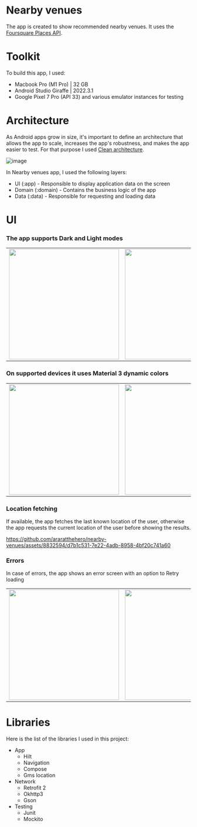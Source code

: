# Nearby venues

The app is created to show recommended nearby venues. It uses the [Foursquare Places API](https://location.foursquare.com/developer/reference/places-api-overview). 

Toolkit
========
To build this app, I used:
* Macbook Pro (M1 Pro) | 32 GB
* Android Studio Giraffe | 2022.3.1
* Google Pixel 7 Pro (API 33) and various emulator instances for testing

Architecture
===========
As Android apps grow in size, it's important to define an architecture that allows the app to scale, increases the app's robustness, and makes the app easier to test. For that purpose I used [Clean architecture](https://blog.cleancoder.com/uncle-bob/2012/08/13/the-clean-architecture.html).

![image](https://github.com/araratthehero/nearby-venues/assets/8832594/1cbdbfcc-3ba6-4e08-adf1-9b34ce552dda)

In Nearby venues app, I used the following layers:  
* UI (:app) - Responsible to display application data on the screen  
* Domain (:domain) - Contains the business logic of the app  
* Data (:data) - Responsible for requesting and loading data

UI
========
### The app supports Dark and Light modes

<center>
  <table>
    <tr>
      <td><img width="300" src="https://github.com/araratthehero/nearby-venues/assets/8832594/0339bdac-79c9-40a9-ba28-612fbb7244aa"></td>
      <td><img width="300" src="https://github.com/araratthehero/nearby-venues/assets/8832594/80c667cc-c706-495e-9e4f-dd48051dfcbc"></td>
    </tr>
  </table>
</center>

### On supported devices it uses Material 3 dynamic colors

<center>
  <table>
    <tr>
      <td><img width="300" src="https://github.com/araratthehero/nearby-venues/assets/8832594/255d9521-3118-48bc-ac8b-c46dc2e10e85"></td>
      <td><img width="300" src="https://github.com/araratthehero/nearby-venues/assets/8832594/67ed853c-9bd0-43a8-97da-f83cb83f0036"></td>
    </tr>
  </table>
</center>

### Location fetching

If available, the app fetches the last known location of the user, otherwise the app requests the current location of the user before showing the results.

https://github.com/araratthehero/nearby-venues/assets/8832594/d7b1c531-7e22-4adb-8958-4bf20c741a60

### Errors

In case of errors, the app shows an error screen with an option to Retry loading

<center>
  <table>
    <tr>
      <td><img width="300" src="https://github.com/araratthehero/nearby-venues/assets/8832594/b96ee390-d18e-4fe8-b8ae-993eb94c03b9"></td>
      <td><img width="300" src="https://github.com/araratthehero/nearby-venues/assets/8832594/2cff80dd-d1be-445d-8566-37582400faa3"></td>
      <td><img width="300" src="https://github.com/araratthehero/nearby-venues/assets/8832594/3e31d10b-2b51-4982-9ddd-f80f1cb26384"></td>
      <td><img width="300" src="https://github.com/araratthehero/nearby-venues/assets/8832594/65496c93-3982-42c9-b046-bd23e449e4b9"></td>
    </tr>
  </table>
</center>

Libraries
============
Here is the list of the libraries I used in this project:
* App
  * Hilt
  * Navigation
  * Compose
  * Gms location
* Network
  * Retrofit 2
  * Okhttp3
  * Gson
* Testing
  * Junit
  * Mockito

